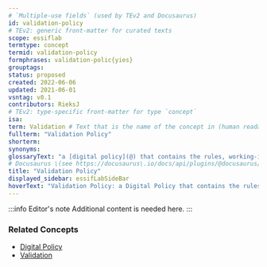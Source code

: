 ```yaml
---
# `Multiple-use fields` (used by TEv2 and Docusaurus)
id: validation-policy
# TEv2: generic front-matter for curated texts
scope: essiflab
termtype: concept
termid: validation-policy
formphrases: validation-polic{yies}
grouptags:
status: proposed
created: 2022-06-06
updated: 2021-06-01
vsntag: v0.1
contributors: RieksJ
# TEv2: type-specific front-matter for type `concept`
isa:
term: Validation # Text that is the name of the concept in (human readable) texts.
fullterm: "Validation Policy"
shorterm:
synonyms:
glossaryText: "a [digital policy](@) that contains the rules, working-instructions, preferences and other guidance for determining whether or not data is valid for a specific purpose/objective of its [governor](@)."
# Docusaurus \(see https://docusaurus\.io/docs/api/plugins/@docusaurus/plugin-content-docs#markdown-front-matter\):
title: "Validation Policy"
displayed_sidebar: essifLabSideBar
hoverText: "Validation Policy: a Digital Policy that contains the rules, working-instructions, preferences and other guidance for determining whether or not data is valid for a specific purpose/objective of its Governor."
---
```


:::info Editor's note
Additional content is needed here.
:::

### Related Concepts
- [Digital Policy](@)
- [Validation](@)
